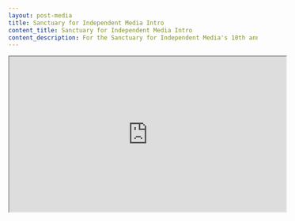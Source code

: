 ```yaml
---
layout: post-media
title: Sanctuary for Independent Media Intro
content_title: Sanctuary for Independent Media Intro
content_description: For the Sanctuary for Independent Media's 10th anniversary, I animated an intro to their videos that is still used today. The mediums used are charcoal and pastel on 20 lb white paper.
---
```


<div class="video-container">
    <iframe width="560" height="315" src="https://www.youtube.com/embed/ifgiCDjuWQI?si=9HfSkOCOUSZlpGJR" allowfullscreen></iframe>
</div>
